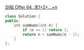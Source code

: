 [剑指 Offer 64. 求1+2+…+n](https://leetcode.cn/problems/qiu-12n-lcof/)
```C++
class Solution {
public:
    int sumNums(int n) {
        if (n == 1) return 1;
        return n + sumNums(n - 1);
    }
};
```